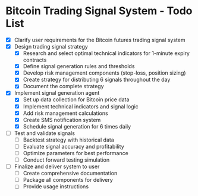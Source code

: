 # Bitcoin Trading Signal System - Todo List

- [x] Clarify user requirements for the Bitcoin futures trading signal system
- [x] Design trading signal strategy
  - [x] Research and select optimal technical indicators for 1-minute expiry contracts
  - [x] Define signal generation rules and thresholds
  - [x] Develop risk management components (stop-loss, position sizing)
  - [x] Create strategy for distributing 6 signals throughout the day
  - [x] Document the complete strategy
- [x] Implement signal generation agent
  - [x] Set up data collection for Bitcoin price data
  - [x] Implement technical indicators and signal logic
  - [x] Add risk management calculations
  - [x] Create SMS notification system
  - [x] Schedule signal generation for 6 times daily
- [ ] Test and validate signals
  - [ ] Backtest strategy with historical data
  - [ ] Evaluate signal accuracy and profitability
  - [ ] Optimize parameters for best performance
  - [ ] Conduct forward testing simulation
- [ ] Finalize and deliver system to user
  - [ ] Create comprehensive documentation
  - [ ] Package all components for delivery
  - [ ] Provide usage instructions
